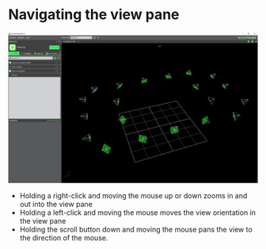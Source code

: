 # Navigating the view pane

![](../assets/imgs/vw_01.PNG)

- Holding a right-click and moving the mouse up or down zooms in and out into the view pane
- Holding a left-click and moving the mouse moves the view orientation in the view pane
- Holding the scroll button down and moving the mouse pans the view to the direction of the mouse.